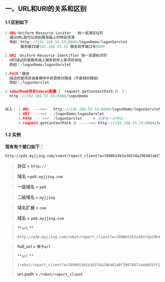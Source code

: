 ## 一、URL和URI的关系和区别

#### 1.1	区别如下

```python
1.URL:Uniform Resource Locator   统一资源定位符
  通过URL就可以找到服务器上的特定资源
  例如：http：//192.168.55.55:8080/logonDemo/logonServlet
       服务器ID是192.168.55.55 服务软件端口号8080

2.URI：Uniform Resource Identifier 统一资源标识符
  URI描述的是服务端上服务软件上某项目地址
  例如：/logonDemo/logonServlet

3.Path：路径
  描述的是项目或者模块中资源绝对路径（不是相对路径）
  例如：/logonServlet

4.idea中web项目tomcat配置（  request.getContextPath（） ）：
  http：//192.168.55.55:8080/logonDemo


综上： 1.URL  --->>>   http：//192.168.55.55:8080/logonDemo/logonServlet
      2.URI  --->>>   /logonDemo/logonServlet
      3.PATH  --->>>  /logonServlet		# 这里有一点争议
      4.request.getContextPath（） ---->>> http：//192.168.55.55:8080/logonDemo
```



#### 1.2	实例

**现有有个接口如下：**

```markdown
http://pdd.myjjing.com/robot/report_client?a=7090b53b5a3837da296402a0f39078b7c4ab855ff236308199556e710da8bbde78d410e904c515926a80339f25c88f0a&pin=cnpdd3906448625&platform=pdd&msg_time=1625563992&state=1&service_status=7&spin=cnpdd%E8%8B%97%E8%8B%97miao%3A%E6%99%93%E5%A4%9A%E6%B5%8B%E8%AF%95de%E6%9D%8E%E9%BE%99&send_msg_from=0
```



> **协议 = `http://`**

> **域名 =`pdd.myjjing.com`**

> **一级域名 = `pdd`**

> **二级域名 = `myjjing`**

> **域名扩展 = `com`**

> **域名 = `pdd.myjjing.com`**

> **url: **
>
> ```html
> http://pdd.myjjing.com/robot/report_client?a=7090b53b5a3837da296402a0f39078b7c4ab855ff236308199556e710da8bbde78d410e904c515926a80339f25c88f0a&pin=cnpdd3906448625&platform=pdd&msg_time=1625563992&state=1&service_status=7&spin=cnpdd%E8%8B%97%E8%8B%97miao%3A%E6%99%93%E5%A4%9A%E6%B5%8B%E8%AF%95de%E6%9D%8E%E9%BE%99&send_msg_from=0
> ```

> **full_uri = `等于url`**

> **uri: **
>
> ```html
> /robot/report_client?a=7090b53b5a3837da296402a0f39078b7c4ab855ff236308199556e710da8bbde78d410e904c515926a80339f25c88f0a&pin=cnpdd3906448625&platform=pdd&msg_time=1625563992&state=1&service_status=7&spin=cnpdd%E8%8B%97%E8%8B%97miao%3A%E6%99%93%E5%A4%9A%E6%B5%8B%E8%AF%95de%E6%9D%8E%E9%BE%99&send_msg_from=0
> ```

> **uri.path = `/robot/report_client`**

